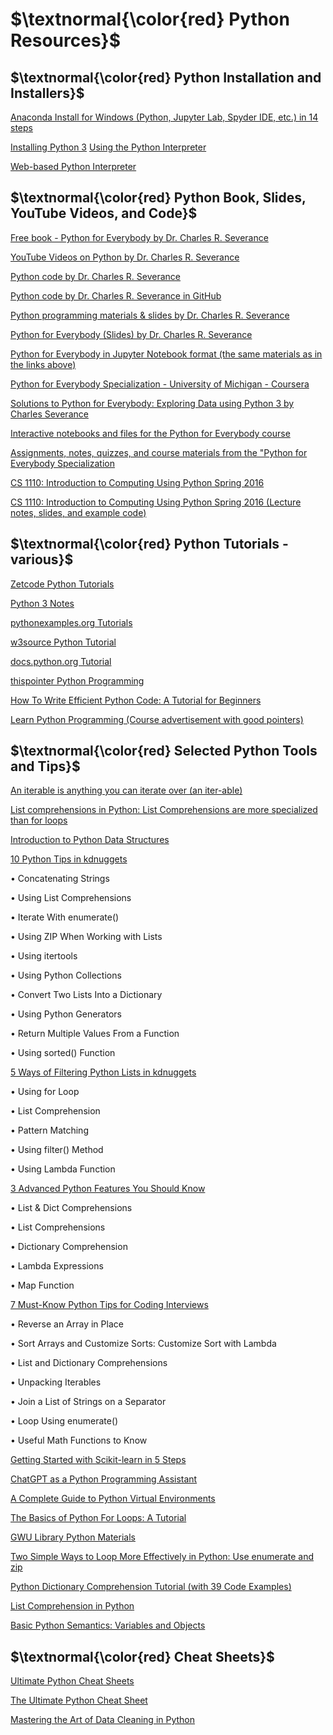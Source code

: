 
# $\textnormal{\color{red} Python Resources}$

## $\textnormal{\color{red} Python Installation and Installers}$

[Anaconda Install for Windows (Python, Jupyter Lab, Spyder IDE, etc.) in 14 steps](https://docs.anaconda.com/free/anaconda/install/windows/)

[Installing Python 3](http://introtopython.org/programming_environment_windows.html)
[Using the Python Interpreter](https://docs.python.org/3/tutorial/interpreter.html#invoking-the-interpreter)

[Web-based Python Interpreter](https://www.pythonmorsels.com/)

## $\textnormal{\color{red} Python Book, Slides, YouTube Videos, and Code}$

[Free book - Python for Everybody by Dr. Charles R. Severance](https://do1.dr-chuck.com/pythonlearn/EN_us/pythonlearn.pdf)
 
[YouTube Videos on Python by Dr. Charles R. Severance](https://www.youtube.com/watch?v=8DvywoWv6fI)

[Python code by Dr. Charles R. Severance](https://github.com/csev/py4e/tree/master/code)

[Python code by Dr. Charles R. Severance in GitHub](https://github.com/csev/py4e/tree/master/code3)

[Python programming materials & slides by Dr. Charles R. Severance](https://www.py4e.com/lessons)

[Python for Everybody (Slides) by Dr. Charles R. Severance](https://github.com/ceteongvanness/Python-for-Everybody/tree/master/Slide/PDF)
 
[Python for Everybody in Jupyter Notebook format (the same materials as in the links above)](https://eng.libretexts.org/Bookshelves/Computer_Science/Programming_Languages/Python_for_Everybody_(Severance))

[Python for Everybody Specialization - University of Michigan - Coursera](
https://github.com/AmaniAbbas/py4e/tree/master)

[Solutions to Python for Everybody: Exploring Data using Python 3 by Charles Severance](
https://github.com/jmelahman/python-for-everybody-solutions)

[Interactive notebooks and files for the Python for Everybody course](
https://github.com/CodingForEverybody/python-for-everybody/tree/master)

[Assignments, notes, quizzes, and course materials from the "Python for Everybody Specialization](
https://github.com/sersavn/coursera-python-for-everybody-specialization)

[CS 1110: Introduction to Computing Using Python Spring 2016](https://www.cs.cornell.edu/courses/cs1110/2016sp/lectures/index.php.html)

[CS 1110: Introduction to Computing Using Python Spring 2016 (Lecture notes, slides, and example code)](https://www.cs.cornell.edu/courses/cs1110/2016sp/lectures/index.php.html) 

## $\textnormal{\color{red} Python Tutorials - various}$

[Zetcode Python Tutorials](https://zetcode.com/lang/python/)

[Python 3 Notes](https://sites.pitt.edu/~naraehan/python3/)
 
[pythonexamples.org Tutorials](https://pythonexamples.org/)
 
[w3source Python Tutorial](https://www.w3resource.com/python/python-tutorial.php)

[docs.python.org Tutorial](https://docs.python.org/3/tutorial/index.html)
 
[thispointer Python Programming](https://thispointer.com/python-programming/)

[How To Write Efficient Python Code: A Tutorial for Beginners](
https://www.kdnuggets.com/how-to-write-efficient-python-code-a-tutorial-for-beginners)

[Learn Python Programming (Course advertisement with good pointers)](https://www.edureka.co/blog/python-programming-language#PythonFundamentals)

## $\textnormal{\color{red} Selected Python Tools and Tips}$
 
[An iterable is anything you can iterate over (an iter-able)](https://www.pythonmorsels.com/iterable/)
 
[List comprehensions in Python: List Comprehensions are more specialized than for loops](https://www.pythonmorsels.com/what-are-list-comprehensions/)

[Introduction to Python Data Structures](https://www.kdnuggets.com/5-steps-getting-started-python-data-structures)
  
[10 Python Tips in kdnuggets](https://www.kdnuggets.com/2020/01/10-python-tips-tricks-learn-today.html#:~:text=List%20comprehensions%20are%20used%20for,to%20iterate%20over%20each%20element)
 
•	Concatenating Strings

•	Using List Comprehensions

•	Iterate With enumerate()

•	Using ZIP When Working with Lists

•	Using itertools

•	Using Python Collections

•	Convert Two Lists Into a Dictionary

•	Using Python Generators

•	Return Multiple Values From a Function

•	Using sorted() Function
 
[5 Ways of Filtering Python Lists in kdnuggets](https://www.kdnuggets.com/2022/11/5-ways-filtering-python-lists.html)
 
•	Using for Loop

•	List Comprehension

•	Pattern Matching

•	Using filter() Method

•	Using Lambda Function 

[3 Advanced Python Features You Should Know](https://www.kdnuggets.com/2020/07/3-advanced-python-features.html)
 
•	List & Dict Comprehensions

•	List Comprehensions

•	Dictionary Comprehension

•	Lambda Expressions

•	Map Function
 
[7 Must-Know Python Tips for Coding Interviews](https://www.kdnuggets.com/2023/03/7-mustknow-python-tips-coding-interviews.html)
 
•	Reverse an Array in Place

•	Sort Arrays and Customize Sorts: Customize Sort with Lambda

•	List and Dictionary Comprehensions

•	Unpacking Iterables

•	Join a List of Strings on a Separator

•	Loop Using enumerate()

•	Useful Math Functions to Know

[Getting Started with Scikit-learn in 5 Steps](https://www.kdnuggets.com/5-steps-getting-started-scikit-learn)

[ChatGPT as a Python Programming Assistant](https://www.kdnuggets.com/2023/01/chatgpt-python-programming-assistant.html)
 
[A Complete Guide to Python Virtual Environments](https://www.dataquest.io/blog/a-complete-guide-to-python-virtual-environments/#what-are-python-virtual-environments)

[The Basics of Python For Loops: A Tutorial](https://www.dataquest.io/blog/python-for-loop-tutorial/)

[GWU Library Python Materials](https://kaust-vislab.github.io/python-novice-gapminder/12-for-loops/)
 
[Two Simple Ways to Loop More Effectively in Python: Use enumerate and zip](https://towardsdatascience.com/two-simple-ways-to-loop-more-effectively-in-python-886526008a70)
 
[Python Dictionary Comprehension Tutorial (with 39 Code Examples)](
https://www.dataquest.io/blog/python-dictionary-comprehension-tutorial/)

[List Comprehension in Python](https://www.learndatasci.com/solutions/python-list-comprehension/)

[Basic Python Semantics: Variables and Objects](https://jakevdp.github.io/WhirlwindTourOfPython/03-semantics-variables.html)

## $\textnormal{\color{red} Cheat Sheets}$

[Ultimate Python Cheat Sheets](https://medium.com/@roelljr/ultimate-python-cheat-sheet-practical-python-for-everyday-tasks-c267c1394ee8)

[The Ultimate Python Cheat Sheet](https://blog.finxter.com/wp-content/uploads/2020/07/Finxter_WorldsMostDensePythonCheatSheet.pdf)
 
[Mastering the Art of Data Cleaning in Python](
http://tdc-www.harvard.edu/Python.pdfhttps://www.kdnuggets.com/mastering-the-art-of-data-cleaning-in-python)
 

